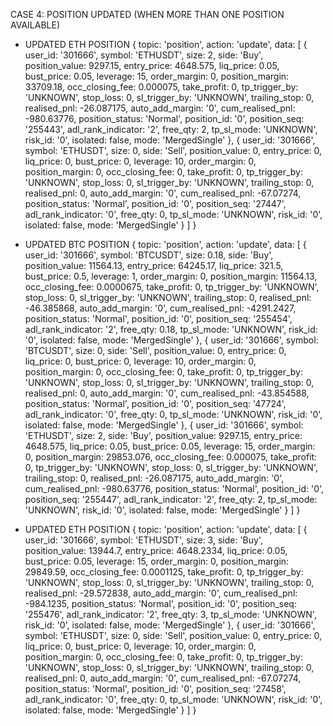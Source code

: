 CASE 4: POSITION UPDATED (WHEN MORE THAN ONE POSITION AVAILABLE)

* UPDATED ETH POSITION
{
  topic: 'position',
  action: 'update',
  data: [
    {
      user_id: '301666',
      symbol: 'ETHUSDT',
      size: 2,
      side: 'Buy',
      position_value: 9297.15,
      entry_price: 4648.575,
      liq_price: 0.05,
      bust_price: 0.05,
      leverage: 15,
      order_margin: 0,
      position_margin: 33709.18,
      occ_closing_fee: 0.000075,
      take_profit: 0,
      tp_trigger_by: 'UNKNOWN',
      stop_loss: 0,
      sl_trigger_by: 'UNKNOWN',
      trailing_stop: 0,
      realised_pnl: -26.087175,
      auto_add_margin: '0',
      cum_realised_pnl: -980.63776,
      position_status: 'Normal',
      position_id: '0',
      position_seq: '255443',
      adl_rank_indicator: '2',
      free_qty: 2,
      tp_sl_mode: 'UNKNOWN',
      risk_id: '0',
      isolated: false,
      mode: 'MergedSingle'
    },
    {
      user_id: '301666',
      symbol: 'ETHUSDT',
      size: 0,
      side: 'Sell',
      position_value: 0,
      entry_price: 0,
      liq_price: 0,
      bust_price: 0,
      leverage: 10,
      order_margin: 0,
      position_margin: 0,
      occ_closing_fee: 0,
      take_profit: 0,
      tp_trigger_by: 'UNKNOWN',
      stop_loss: 0,
      sl_trigger_by: 'UNKNOWN',
      trailing_stop: 0,
      realised_pnl: 0,
      auto_add_margin: '0',
      cum_realised_pnl: -67.07274,
      position_status: 'Normal',
      position_id: '0',
      position_seq: '27447',
      adl_rank_indicator: '0',
      free_qty: 0,
      tp_sl_mode: 'UNKNOWN',
      risk_id: '0',
      isolated: false,
      mode: 'MergedSingle'
    }
  ]
}

* UPDATED BTC POSITION
{
  topic: 'position',
  action: 'update',
  data: [
    {
      user_id: '301666',
      symbol: 'BTCUSDT',
      size: 0.18,
      side: 'Buy',
      position_value: 11564.13,
      entry_price: 64245.17,
      liq_price: 321.5,
      bust_price: 0.5,
      leverage: 1,
      order_margin: 0,
      position_margin: 11564.13,
      occ_closing_fee: 0.0000675,
      take_profit: 0,
      tp_trigger_by: 'UNKNOWN',
      stop_loss: 0,
      sl_trigger_by: 'UNKNOWN',
      trailing_stop: 0,
      realised_pnl: -46.385868,
      auto_add_margin: '0',
      cum_realised_pnl: -4291.2427,
      position_status: 'Normal',
      position_id: '0',
      position_seq: '255454',
      adl_rank_indicator: '2',
      free_qty: 0.18,
      tp_sl_mode: 'UNKNOWN',
      risk_id: '0',
      isolated: false,
      mode: 'MergedSingle'
    },
    {
      user_id: '301666',
      symbol: 'BTCUSDT',
      size: 0,
      side: 'Sell',
      position_value: 0,
      entry_price: 0,
      liq_price: 0,
      bust_price: 0,
      leverage: 10,
      order_margin: 0,
      position_margin: 0,
      occ_closing_fee: 0,
      take_profit: 0,
      tp_trigger_by: 'UNKNOWN',
      stop_loss: 0,
      sl_trigger_by: 'UNKNOWN',
      trailing_stop: 0,
      realised_pnl: 0,
      auto_add_margin: '0',
      cum_realised_pnl: -43.854588,
      position_status: 'Normal',
      position_id: '0',
      position_seq: '47724',
      adl_rank_indicator: '0',
      free_qty: 0,
      tp_sl_mode: 'UNKNOWN',
      risk_id: '0',
      isolated: false,
      mode: 'MergedSingle'
    },
    {
      user_id: '301666',
      symbol: 'ETHUSDT',
      size: 2,
      side: 'Buy',
      position_value: 9297.15,
      entry_price: 4648.575,
      liq_price: 0.05,
      bust_price: 0.05,
      leverage: 15,
      order_margin: 0,
      position_margin: 29853.076,
      occ_closing_fee: 0.000075,
      take_profit: 0,
      tp_trigger_by: 'UNKNOWN',
      stop_loss: 0,
      sl_trigger_by: 'UNKNOWN',
      trailing_stop: 0,
      realised_pnl: -26.087175,
      auto_add_margin: '0',
      cum_realised_pnl: -980.63776,
      position_status: 'Normal',
      position_id: '0',
      position_seq: '255447',
      adl_rank_indicator: '2',
      free_qty: 2,
      tp_sl_mode: 'UNKNOWN',
      risk_id: '0',
      isolated: false,
      mode: 'MergedSingle'
    }
  ]
}

* UPDATED ETH POSITION
{
  topic: 'position',
  action: 'update',
  data: [
    {
      user_id: '301666',
      symbol: 'ETHUSDT',
      size: 3,
      side: 'Buy',
      position_value: 13944.7,
      entry_price: 4648.2334,
      liq_price: 0.05,
      bust_price: 0.05,
      leverage: 15,
      order_margin: 0,
      position_margin: 29849.59,
      occ_closing_fee: 0.0001125,
      take_profit: 0,
      tp_trigger_by: 'UNKNOWN',
      stop_loss: 0,
      sl_trigger_by: 'UNKNOWN',
      trailing_stop: 0,
      realised_pnl: -29.572838,
      auto_add_margin: '0',
      cum_realised_pnl: -984.1235,
      position_status: 'Normal',
      position_id: '0',
      position_seq: '255476',
      adl_rank_indicator: '2',
      free_qty: 3,
      tp_sl_mode: 'UNKNOWN',
      risk_id: '0',
      isolated: false,
      mode: 'MergedSingle'
    },
    {
      user_id: '301666',
      symbol: 'ETHUSDT',
      size: 0,
      side: 'Sell',
      position_value: 0,
      entry_price: 0,
      liq_price: 0,
      bust_price: 0,
      leverage: 10,
      order_margin: 0,
      position_margin: 0,
      occ_closing_fee: 0,
      take_profit: 0,
      tp_trigger_by: 'UNKNOWN',
      stop_loss: 0,
      sl_trigger_by: 'UNKNOWN',
      trailing_stop: 0,
      realised_pnl: 0,
      auto_add_margin: '0',
      cum_realised_pnl: -67.07274,
      position_status: 'Normal',
      position_id: '0',
      position_seq: '27458',
      adl_rank_indicator: '0',
      free_qty: 0,
      tp_sl_mode: 'UNKNOWN',
      risk_id: '0',
      isolated: false,
      mode: 'MergedSingle'
    }
  ]
}
